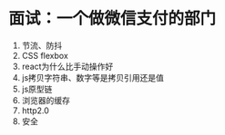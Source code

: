 # 面试：一个做微信支付的部门

1. 节流、防抖
2. CSS flexbox
3. react为什么比手动操作好
4. js拷贝字符串、数字等是拷贝引用还是值
5. js原型链
6. 浏览器的缓存
7. http2.0
8. 安全

